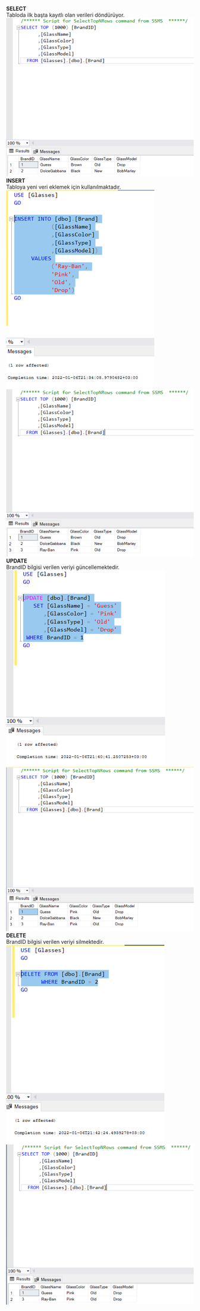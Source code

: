 **SELECT**<br/>
Tabloda ilk başta kayıtlı olan verileri döndürüyor.
<br/>
![text](https://github.com/AKBANK-Patika-FullStack-Bootcamp/DenizKoparan_Homeworks/blob/main/Week3/Select1.PNG)
<br/>
**INSERT**<br/>
Tabloya yeni veri eklemek için kullanılmaktadır.
<br/>
![text](https://github.com/AKBANK-Patika-FullStack-Bootcamp/DenizKoparan_Homeworks/blob/main/Week3/Insert.PNG)
<br/>
![text](https://github.com/AKBANK-Patika-FullStack-Bootcamp/DenizKoparan_Homeworks/blob/main/Week3/Select2.PNG)
<br/>
**UPDATE**<br/>
BrandID bilgisi verilen veriyi güncellemektedir.
<br/>
![text](https://github.com/AKBANK-Patika-FullStack-Bootcamp/DenizKoparan_Homeworks/blob/main/Week3/Update.PNG)
<br/>
![text](https://github.com/AKBANK-Patika-FullStack-Bootcamp/DenizKoparan_Homeworks/blob/main/Week3/Select3.PNG)
<br/>
**DELETE**<br/>
BrandID bilgisi verilen veriyi silmektedir.
<br/>
![text](https://github.com/AKBANK-Patika-FullStack-Bootcamp/DenizKoparan_Homeworks/blob/main/Week3/Delete.PNG)
<br/>
![text](https://github.com/AKBANK-Patika-FullStack-Bootcamp/DenizKoparan_Homeworks/blob/main/Week3/Select4.PNG)
